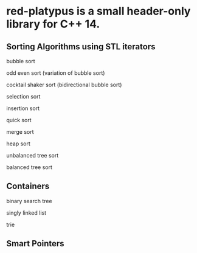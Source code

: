 # red-platypus is a small header-only library for C++ 14.

## Sorting Algorithms using STL iterators

bubble sort

odd even sort (variation of bubble sort)

cocktail shaker sort (bidirectional bubble sort)

selection sort

insertion sort

quick sort

merge sort

heap sort

unbalanced tree sort

balanced tree sort

## Containers

binary search tree

singly linked list

trie

## Smart Pointers
